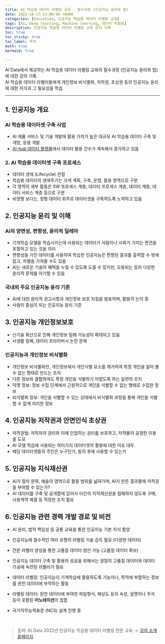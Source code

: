 ```yaml
---
title: AI 학습용 데이터 라벨링 교육 - 필수과정 (인공지능 윤리와 법)
date: 2022-10-17 13:00:00 +0900
categories: [Education, 인공지능 학습용 데이터 라벨링 교육]
tags: [AI, Deep learning, Machine learning, 데이터 라벨링]
description: 인공지능 학습용 데이터 라벨링 교육 강의 기록
toc: true
toc_sticky: true
toc_label: 목차
math: true
mermaid: true

---
```


AI Data에서 제공하는 AI 학습용 데이터 라벨링 교육의 필수과정 (인공지능 윤리와 법)에 대한 강의 기록. <br/>
AI 학습용 데이터 라벨러들에게 개인정보 비식별화, 저작권, 초상권 등의 인공지능 윤리에 대한 지식과 그 필요성을 학습.

---

## 1. 인공지능 개요
### AI 학습용 데이터셋 구축 사업

- AI 제품 서비스 및 기술 개발에 활용 가치가 높은 대규모 AI 학습용 데이터 구축 및 개방, 응용 개발
- [AI-hub 데이터 플랫폼](https://www.aihub.or.kr/)에서 데이터 활용 건수가 계속해서 증가하고 있음

### 2. AI 학습용 데이터셋 구축 프로세스

- 데이터 생애 (Lifecycle) 관점
- 학습용 데이터의 생애주기는 크게 계획, 구축, 운영, 활용 영역으로 구분
- 각 영역의 세부 활동은 SW 프로세스 계층, 데이터 프로세스 계층, 데이터 계층, 데이터 서비스 계층 등으로 구분
- 비정형 보다는, 정형 데이터 위주로 데이터셋을 구축하도록 노력하고 있음

## 2. 인공지능 윤리 및 이해

### AI의 양면성, 편향성, 윤리적 딜레마

- 기계학습 모델을 학습시키는데 사용되는 데이터가 사람이나 사회가 가지는 편견을 포함하고 있는 것을 의미
- 편향성을 가진 데이터를 사용하여 학습한 인공지능은 편향된 결과를 출력할 수 밖에 없고, 차별을 가져올 수도 있음
- AI는 새로운 기술의 혜택을 누릴 수 있도록 도울 수 있지만, 오용되는 등의 다양한 윤리적 문제를 야기할 수 있음

### 국내외 주요 인공지능 윤리 기준

- AI에 대한 윤리적 권고사항과 개인정보 보호 지침을 발표하며, 활발히 논의 중
- 사람이 중심이 되는 인공지능 윤리 기준

## 3. 인공지능 개인정보보호

- 신기술 확산으로 인해 개인정보 침해 가능성이 확대되고 있음
- 사생활 침해, 데이터 프라이버시 논란 문제

### 인공지능과 개인정보 비식별화

- 개인정보 비식별화란, 개인정보에서 개인식별 요소를 제거하여 특정 개인을 알아 볼 수 없는 형태로 만드는 조치
- 다른 정보와 결합하여도 특정 개인을 식별하기 어렵도록 하는 일련의 조치
- 익명 정보: 정보 수집 단계에서 근원적으로 개인을 식별할 수 없는 형태로 수집한 정보
- 비식별화 정보: 개인을 식별할 수 있는 상태에서 비식별화 과정을 통해 개인을 식별할 수 없게 처리한 정보

## 4. 인공지능 저작권과 안면인식 초상권

- 저작권법: 저작자의 권리와 이에 인접하는 권리를 보호하고, 저작물의 공정한 이용을 도모
- AI 모델 학습에 사용되는 여러가지 데이터셋의 활용에 대한 이슈 대두
- 해당 데이터셋들의 주인은 누구인가, 동의 후에 사용할 수 있는가

## 5. 인공지능 지식재산권

- AI가 점차 문화, 예술의 영역으로 활동 범위를 넓혀가며, AI가 만든 결과물에 저작권을 부여할 수 있는가?
- AI 데이터를 구축 및 공개함에 있어서 타인의 지적재산권을 침해하지 않도록 구매, 사용계약 체결 등 적정한 조치 필요

## 6. 인공지능 관련 경력 개발 경로 및 비전

- AI 윤리, 법적 책임성 등 공통 교육을 통한 인공지능 기본 지식 함양
- 인공지능에 필수적인 여러 유형의 라벨링 기술 습득 필요 (다양한 데이터)
- 전문 라벨러 양성을 통한 고품질 데이터 양산 가능 (고품질 데이터 확보)

- 인공지능 데이터 구축 및 활용의 성공을 위해서는 양질의 고품질 데이터와 데이터 가공에 숙련된 라벨러가 필요
- 데이터 라벨링: 인공지능이 기계학습에 활용하도록 기능이나, 목적에 부합하는 정보를 원천 데이터에 부착하는 활동
- 라벨링 데이터: 원천 데이터에 부여한 파일형식, 해상도 등의 속성, 설명이나 주석 등이 포함된 **어노테이션**의 집합

- 국가직무능력표준 (NCS) 설계 진행 중

<br/>

> 출처: AI Data 2022년 인공지능 학습용 데이터 라벨링 전문 교육 -> [강의 소개 홈페이지](http://aidata.elancer.co.kr/student/main.php)